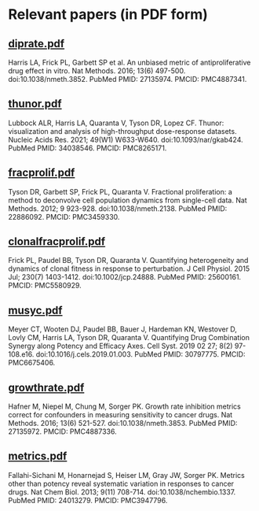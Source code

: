 Relevant papers (in PDF form)
======  

[diprate.pdf](diprate.pdf)
------  
Harris LA, Frick PL, Garbett SP et al. An unbiased metric of antiproliferative drug effect in vitro. Nat Methods. 2016; 13(6) 497-500. doi:10.1038/nmeth.3852. PubMed PMID: 27135974. PMCID: PMC4887341.  

[thunor.pdf](thunor.pdf)
------  
Lubbock ALR, Harris LA, Quaranta V, Tyson DR, Lopez CF. Thunor: visualization and analysis of high-throughput dose-response datasets. Nucleic Acids Res. 2021; 49(W1) W633-W640. doi:10.1093/nar/gkab424. PubMed PMID: 34038546. PMCID: PMC8265171.  

[fracprolif.pdf](fracprolif.pdf)
------  
Tyson DR, Garbett SP, Frick PL, Quaranta V. Fractional proliferation: a method to deconvolve cell population dynamics from single-cell data. Nat Methods. 2012; 9 923-928. doi:10.1038/nmeth.2138. PubMed PMID: 22886092. PMCID: PMC3459330.  

[clonalfracprolif.pdf](clonalfracprolif.pdf)
------  
Frick PL, Paudel BB, Tyson DR, Quaranta V. Quantifying heterogeneity and dynamics of clonal fitness in response to perturbation. J Cell Physiol. 2015 Jul; 230(7) 1403-1412. doi:10.1002/jcp.24888. PubMed PMID: 25600161. PMCID: PMC5580929.  

[musyc.pdf](musyc.pdf)
------  
Meyer CT, Wooten DJ, Paudel BB, Bauer J, Hardeman KN, Westover D, Lovly CM, Harris LA, Tyson DR, Quaranta V. Quantifying Drug Combination Synergy along Potency and Efficacy Axes. Cell Syst. 2019 02 27; 8(2) 97-108.e16. doi:10.1016/j.cels.2019.01.003. PubMed PMID: 30797775. PMCID: PMC6675406.  

[growthrate.pdf](growthrate.pdf)
------  
Hafner M, Niepel M, Chung M, Sorger PK. Growth rate inhibition metrics correct for confounders in measuring sensitivity to cancer drugs. Nat Methods. 2016; 13(6) 521-527. doi:10.1038/nmeth.3853. PubMed PMID: 27135972. PMCID: PMC4887336.  

[metrics.pdf](metrics.pdf)
------  
Fallahi-Sichani M, Honarnejad S, Heiser LM, Gray JW, Sorger PK. Metrics other than potency reveal systematic variation in responses to cancer drugs. Nat Chem Biol. 2013; 9(11) 708-714. doi:10.1038/nchembio.1337. PubMed PMID: 24013279. PMCID: PMC3947796.  
